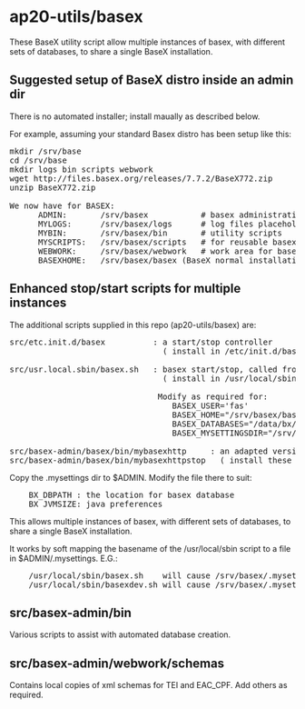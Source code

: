 ap20-utils/basex
================

These BaseX utility script allow multiple instances of basex, with different sets of databases, to share a single BaseX installation.

Suggested setup of BaseX distro inside an admin dir
---------------------------------------------------

There is no automated installer; install maually as described below.

For example, assuming your standard Basex distro has been setup like this:
<pre>
mkdir /srv/base
cd /srv/base
mkdir logs bin scripts webwork
wget http://files.basex.org/releases/7.7.2/BaseX772.zip
unzip BaseX772.zip

We now have for BASEX:
      ADMIN:       /srv/basex           # basex administration directory
      MYLOGS:      /srv/basex/logs      # log files placeholder
      MYBIN:       /srv/basex/bin       # utility scripts
      MYSCRIPTS:   /srv/basex/scripts   # for reusable basex scripts
      WEBWORK:     /srv/basex/webwork   # work area for basex restxq/web apps
      BASEXHOME:   /srv/basex/basex (BaseX normal installation)
</pre>

Enhanced stop/start scripts for multiple instances
--------------------------------------------------

The additional scripts supplied in this repo (ap20-utils/basex) are:

<pre>
src/etc.init.d/basex          : a start/stop controller
                                ( install in /etc/init.d/basex as root )

src/usr.local.sbin/basex.sh   : basex start/stop, called from /etc/init.d/basex
                                ( install in /usr/local/sbin/basex.sh as root )

                               Modify as required for:
                                  BASEX_USER='fas'
                                  BASEX_HOME="/srv/basex/basex"
                                  BASEX_DATABASES="/data/bx/db"
                                  BASEX_MYSETTINGSDIR="/srv/basex/.mysettings"
         
src/basex-admin/basex/bin/mybasexhttp     : an adapted version of basex/bin/basexhttp[stop] scripts
src/basex-admin/basex/bin/mybasexhttpstop   ( install these 2 in BASEX $HOME/bin )
</pre>

Copy the .mysettings dir to $ADMIN. Modify the file there to suit:
<pre>
    BX_DBPATH : the location for basex database
    BX_JVMSIZE: java preferences 
</pre>

This allows multiple instances of basex, with different sets of databases, to share a single BaseX installation.

It works by soft mapping the basename of the /usr/local/sbin script to a file in $ADMIN/.mysettings. E.G.:
<pre>
    /usr/local/sbin/basex.sh    will cause /srv/basex/.mysettings/basex    to be used
    /usr/local/sbin/basexdev.sh will cause /srv/basex/.mysettings/basexdev to be used
</pre>


src/basex-admin/bin
-------------------

Various scripts to assist with automated database creation.

src/basex-admin/webwork/schemas
-------------------------------

Contains local copies of xml schemas for TEI and EAC\_CPF. Add others as required. 

